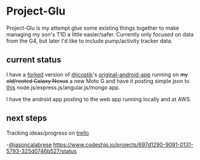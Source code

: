 Project-Glu
===========

Project-Glu is my attempt glue some existing things together to make managing my son's T1D a little easier/safer. Currently only focused on data from the G4, but later I'd like to include pump/activity tracker data.

current status
--------------

I have a [forked](https://github.com/jasoncalabrese/original-android-cgm) version of [@jcostik](https://twitter.com/jcostik)'s [original-android-app](https://github.com/hackingtype1/original-android-cgm) running on ~~my old/rooted Galaxy Nexus~~ a new Moto G and have it posting simple json to [this](https://github.com/jasoncalabrese/project-glu) node.js/express.js/angular.js/mongo app.

I have the android app posting to the web app running locally and at AWS.

next steps
----------

Tracking ideas/progress on [trello](https://trello.com/b/k8dwYmAI/project-glu)

-[@jasoncalabrese](https://twitter.com/jasoncalabrese)
https://www.codeship.io/projects/697d1290-9091-0131-5793-325d0746b527/status
